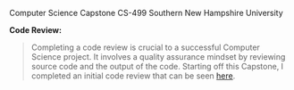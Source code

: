 Computer Science Capstone
CS-499 Southern New Hampshire University

**Code Review:**
> Completing a code review is crucial to a successful Computer Science project. It involves a quality assurance mindset by reviewing source code and the output of the code. Starting off this Capstone, I completed an initial code review that can be seen [here](https://github.com/adls1028/capstone/blob/main/Initial%20Code%20review%20video.mp4). 
